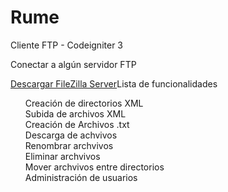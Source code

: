 # Rume
Cliente FTP - Codeigniter 3

<p>Conectar a algún servidor FTP</p>
<a href="https://drive.google.com/file/d/1ngOLEk0cs-z-QgxGluzEVaGcS4FDjxDJ/view?usp=sharing">Descargar FileZilla Server</a

<h3>Lista de funcionalidades</h3>

<ul style="list-style: none">
		<li>Creación de directorios XML</li>
		<li>Subida de archivos XML</li>
		<li>Creación de Archivos .txt</li>
		<li>Descarga de achvivos</li>
		<li>Renombrar archvivos</li>
		<li>Eliminar archvivos</li>
		<li>Mover archvivos entre directorios</li>
		<li>Administración de usuarios</li>
</ul>

